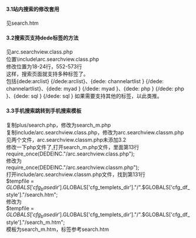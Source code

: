 #### 3.1站内搜索的修改套用
见search.htm
#### 3.2搜索页支持dede标签的方法
见arc.searchview.class.php
<br/>
位置\include\arc.searchview.class.php
<br/>
修改位置为18-24行，552-573行
<br/>
这样，搜索页面就支持多种标签了。
<br/>
包括{dede:arclist} {/dede:arclist}、{dede: channelartlist } {/dede: channelartlist}、{dede: myad } {/dede: myad }、{dede: php } {/dede: php }、{dede: sql } {/dede: sql }
如果需要支持其他的标签，以此类推。
#### 3.3手机搜索跳转到手机搜索模板
复制plus/search.php，修改为search_m.php
<br/>
复制include/arc.searchview.class.php，修改为arc.searchview.classm.php
<br/>
见两个文件，arc.searchview.classm.php未添加3.2
<br/>
修改一下php文件了,打开search_m.php文件，里面第13行
<br/>
require_once(DEDEINC."/arc.searchview.class.php");
<br/>
修改为
<br/>
require_once(DEDEINC."/arc.searchview.classm.php");
<br/>
打开include/arc.searchview.classm.php文件，找到第131行
<br/>
$tempfile = $GLOBALS['cfg_basedir'].$GLOBALS['cfg_templets_dir']."/".$GLOBALS['cfg_df_style']."/search.htm";
<br/>
修改为
<br/>
$tempfile = $GLOBALS['cfg_basedir'].$GLOBALS['cfg_templets_dir']."/".$GLOBALS['cfg_df_style']."/search_m.htm";
<br/>
模板为search_m.htm，标签参考search.htm

